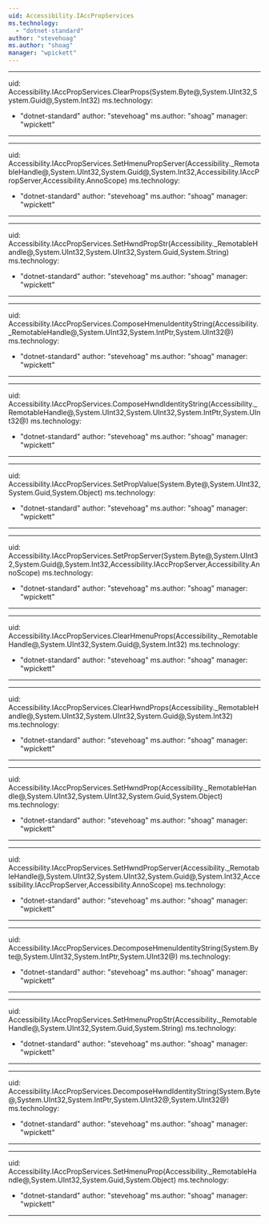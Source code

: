 ```yaml
---
uid: Accessibility.IAccPropServices
ms.technology: 
  - "dotnet-standard"
author: "stevehoag"
ms.author: "shoag"
manager: "wpickett"
---
```


---
uid: Accessibility.IAccPropServices.ClearProps(System.Byte@,System.UInt32,System.Guid@,System.Int32)
ms.technology: 
  - "dotnet-standard"
author: "stevehoag"
ms.author: "shoag"
manager: "wpickett"
---

---
uid: Accessibility.IAccPropServices.SetHmenuPropServer(Accessibility._RemotableHandle@,System.UInt32,System.Guid@,System.Int32,Accessibility.IAccPropServer,Accessibility.AnnoScope)
ms.technology: 
  - "dotnet-standard"
author: "stevehoag"
ms.author: "shoag"
manager: "wpickett"
---

---
uid: Accessibility.IAccPropServices.SetHwndPropStr(Accessibility._RemotableHandle@,System.UInt32,System.UInt32,System.Guid,System.String)
ms.technology: 
  - "dotnet-standard"
author: "stevehoag"
ms.author: "shoag"
manager: "wpickett"
---

---
uid: Accessibility.IAccPropServices.ComposeHmenuIdentityString(Accessibility._RemotableHandle@,System.UInt32,System.IntPtr,System.UInt32@)
ms.technology: 
  - "dotnet-standard"
author: "stevehoag"
ms.author: "shoag"
manager: "wpickett"
---

---
uid: Accessibility.IAccPropServices.ComposeHwndIdentityString(Accessibility._RemotableHandle@,System.UInt32,System.UInt32,System.IntPtr,System.UInt32@)
ms.technology: 
  - "dotnet-standard"
author: "stevehoag"
ms.author: "shoag"
manager: "wpickett"
---

---
uid: Accessibility.IAccPropServices.SetPropValue(System.Byte@,System.UInt32,System.Guid,System.Object)
ms.technology: 
  - "dotnet-standard"
author: "stevehoag"
ms.author: "shoag"
manager: "wpickett"
---

---
uid: Accessibility.IAccPropServices.SetPropServer(System.Byte@,System.UInt32,System.Guid@,System.Int32,Accessibility.IAccPropServer,Accessibility.AnnoScope)
ms.technology: 
  - "dotnet-standard"
author: "stevehoag"
ms.author: "shoag"
manager: "wpickett"
---

---
uid: Accessibility.IAccPropServices.ClearHmenuProps(Accessibility._RemotableHandle@,System.UInt32,System.Guid@,System.Int32)
ms.technology: 
  - "dotnet-standard"
author: "stevehoag"
ms.author: "shoag"
manager: "wpickett"
---

---
uid: Accessibility.IAccPropServices.ClearHwndProps(Accessibility._RemotableHandle@,System.UInt32,System.UInt32,System.Guid@,System.Int32)
ms.technology: 
  - "dotnet-standard"
author: "stevehoag"
ms.author: "shoag"
manager: "wpickett"
---

---
uid: Accessibility.IAccPropServices.SetHwndProp(Accessibility._RemotableHandle@,System.UInt32,System.UInt32,System.Guid,System.Object)
ms.technology: 
  - "dotnet-standard"
author: "stevehoag"
ms.author: "shoag"
manager: "wpickett"
---

---
uid: Accessibility.IAccPropServices.SetHwndPropServer(Accessibility._RemotableHandle@,System.UInt32,System.UInt32,System.Guid@,System.Int32,Accessibility.IAccPropServer,Accessibility.AnnoScope)
ms.technology: 
  - "dotnet-standard"
author: "stevehoag"
ms.author: "shoag"
manager: "wpickett"
---

---
uid: Accessibility.IAccPropServices.DecomposeHmenuIdentityString(System.Byte@,System.UInt32,System.IntPtr,System.UInt32@)
ms.technology: 
  - "dotnet-standard"
author: "stevehoag"
ms.author: "shoag"
manager: "wpickett"
---

---
uid: Accessibility.IAccPropServices.SetHmenuPropStr(Accessibility._RemotableHandle@,System.UInt32,System.Guid,System.String)
ms.technology: 
  - "dotnet-standard"
author: "stevehoag"
ms.author: "shoag"
manager: "wpickett"
---

---
uid: Accessibility.IAccPropServices.DecomposeHwndIdentityString(System.Byte@,System.UInt32,System.IntPtr,System.UInt32@,System.UInt32@)
ms.technology: 
  - "dotnet-standard"
author: "stevehoag"
ms.author: "shoag"
manager: "wpickett"
---

---
uid: Accessibility.IAccPropServices.SetHmenuProp(Accessibility._RemotableHandle@,System.UInt32,System.Guid,System.Object)
ms.technology: 
  - "dotnet-standard"
author: "stevehoag"
ms.author: "shoag"
manager: "wpickett"
---

